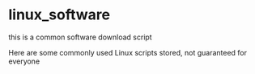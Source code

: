 # linux_software
this is a common software download script



Here are some commonly used Linux scripts stored, not guaranteed for everyone
